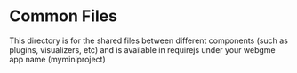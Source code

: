 # Common Files
This directory is for the shared files between different components (such as plugins, visualizers, etc) and is available in requirejs under your webgme app name (myminiproject)
